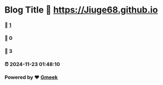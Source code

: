 # Blog Title :link: https://Jiuge68.github.io 
### :page_facing_up: [1](https://Jiuge68.github.io/tag.html) 
### :speech_balloon: 0 
### :hibiscus: 3 
### :alarm_clock: 2024-11-23 01:48:10 
### Powered by :heart: [Gmeek](https://github.com/Meekdai/Gmeek)
